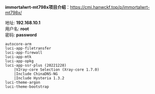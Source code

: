 **immortalwrt-mt798x项目介绍**：https://cmi.hanwckf.top/p/immortalwrt-mt798x/

地址: **192.168.10.1**<br>
用户名: **root**<br>
密码: **password**

```
autocore-arm
luci-app-filetransfer
luci-app-firewall
luci-app-mtk
luci-app-opkg
luci-app-ssr-plus (20221228)
    |V2ray-core Selection (Xray-core 1.7.0)
    |Include ChinaDNS-NG
    |Include Hysteria 1.3.2
luci-theme-argon
luci-theme-bootstrap
```
